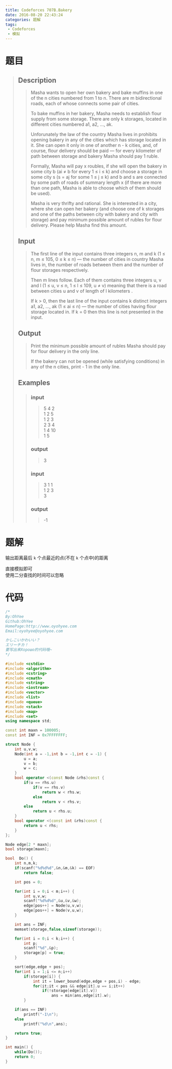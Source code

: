 ```yaml
---
title: Codeforces 707B.Bakery
date: 2016-08-20 22:43:24
categories: 题解
tags: 
 - Codeforces
 - 模拟
---
```

# 题目
> ## Description
>> Masha wants to open her own bakery and bake muffins in one of the n cities numbered from 1 to n. There are m bidirectional roads, each of whose connects some pair of cities.  
>>   
>> To bake muffins in her bakery, Masha needs to establish flour supply from some storage. There are only k storages, located in different cities numbered a1, a2, ..., ak.  
>>   
>> Unforunately the law of the country Masha lives in prohibits opening bakery in any of the cities which has storage located in it. She can open it only in one of another n - k cities, and, of course, flour delivery should be paid — for every kilometer of path between storage and bakery Masha should pay 1 ruble.  
>>   
>> Formally, Masha will pay x roubles, if she will open the bakery in some city b (ai ≠ b for every 1 ≤ i ≤ k) and choose a storage in some city s (s = aj for some 1 ≤ j ≤ k) and b and s are connected by some path of roads of summary length x (if there are more than one path, Masha is able to choose which of them should be used).  
>>   
>> Masha is very thrifty and rational. She is interested in a city, where she can open her bakery (and choose one of k storages and one of the paths between city with bakery and city with storage) and pay minimum possible amount of rubles for flour delivery. Please help Masha find this amount.  
>>   
>> <!--more-->  
> 
> ## Input  
>> The first line of the input contains three integers n, m and k (1 ≤ n, m ≤ 105, 0 ≤ k ≤ n) — the number of cities in country Masha lives in, the number of roads between them and the number of flour storages respectively.  
>>   
>> Then m lines follow. Each of them contains three integers u, v and l (1 ≤ u, v ≤ n, 1 ≤ l ≤ 109, u ≠ v) meaning that there is a road between cities u and v of length of l kilometers .  
>>   
>> If k > 0, then the last line of the input contains k distinct integers a1, a2, ..., ak (1 ≤ ai ≤ n) — the number of cities having flour storage located in. If k = 0 then this line is not presented in the input.  
>>   
> 
> ## Output  
>> Print the minimum possible amount of rubles Masha should pay for flour delivery in the only line.  
>>   
>> If the bakery can not be opened (while satisfying conditions) in any of the n cities, print  - 1 in the only line.  
>>   
> ## Examples  
>> ### input  
>>> 5 4 2  
>>> 1 2 5  
>>> 1 2 3  
>>> 2 3 4  
>>> 1 4 10  
>>> 1 5
>>   
>> ### output  
>>> 3  
>>  
>> ### input  
>>> 3 1 1  
>>> 1 2 3  
>>> 3  
>>  
>> ### output  
>>> -1  


# 题解
输出距离最后 `k` 个点最近的点(不在 `k` 个点中)的距离  

直接模拟即可  
使用二分查找的时间可以忽略  

# 代码
```cpp Bakery https://github.com/OhYee/ACM.github.io/blob/master/Codeforces/707B.%42%61%6B%65%72%79.cpp 代码备份
/*
By:OhYee
Github:OhYee
HomePage:http://www.oyohyee.com
Email:oyohyee@oyohyee.com

かしこいかわいい？
エリーチカ！
要写出来Хорошо的代码哦~
*/

#include <cstdio>
#include <algorithm>
#include <cstring>
#include <cmath>
#include <string>
#include <iostream>
#include <vector>
#include <list>
#include <queue>
#include <stack>
#include <map>
#include <set>
using namespace std;

const int maxn = 100005;
const int INF = 0x7FFFFFFF;

struct Node {
	int u,v,w;
	Node(int a = -1,int b = -1,int c = -1) {
		u = a;
		v = b;
		w = c;
	}
	bool operator <(const Node &rhs)const {
		if(u == rhs.u)
			if(v == rhs.v)
				return w < rhs.w;
			else
				return v < rhs.v;
		else
			return u < rhs.u;
	}
	bool operator <(const int &rhs)const {
		return u < rhs;
	}
};

Node edge[2 * maxn];
bool storage[maxn];

bool  Do() {
	int n,m,k;
	if(scanf("%d%d%d",&n,&m,&k) == EOF)
		return false;

	int pos = 0;

	for(int i = 0;i < m;i++) {
		int u,v,w;
		scanf("%d%d%d",&u,&v,&w);
		edge[pos++] = Node(u,v,w);
		edge[pos++] = Node(v,u,w);
	}

	int ans = INF;
	memset(storage,false,sizeof(storage));

	for(int i = 0;i < k;i++) {
		int p;
		scanf("%d",&p);
		storage[p] = true;
	}

	sort(edge,edge + pos);
	for(int i = 1;i <= n;i++)
		if(storage[i]) {
			int it = lower_bound(edge,edge + pos,i) - edge;
			for(it;it < pos && edge[it].u == i;it++)
				if(!storage[edge[it].v])
					ans = min(ans,edge[it].w);
		}

	if(ans == INF)
		printf("-1\n");
	else
		printf("%d\n",ans);

	return true;
}

int main() {
	while(Do());
	return 0;
}

```
